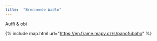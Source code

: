 ```yaml
---
title:  "Brennende Wadln"
---
```


Auffi & obi

{% include map.html url="https://en.frame.mapy.cz/s/panofubaho" %}